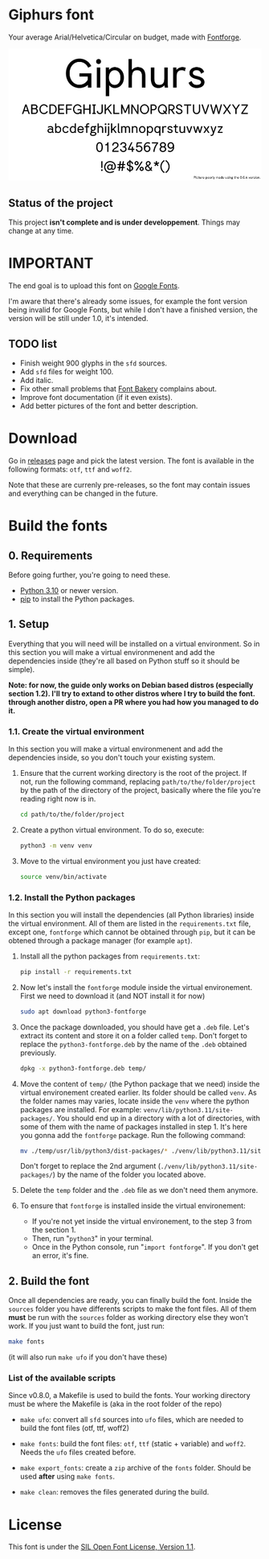 # Giphurs font

Your average Arial/Helvetica/Circular on budget, made with [Fontforge](https://fontforge.org/en-US/).

![It was supposed to be a preview here](documentation/quick_preview_v2.png)


## Status of the project

This project **isn't complete and is under developpement**. Things may change at any time.

# IMPORTANT

The end goal is to upload this font on [Google Fonts](https://fonts.google.com/).

I'm aware that there's already some issues, for example the font version being invalid for Google Fonts, but while I don't have a finished version, the version will be still under 1.0, it's intended.

## TODO list

* Finish weight 900 glyphs in the `sfd` sources.
* Add `sfd` files for weight 100.
* Add italic.
* Fix other small problems that [Font Bakery](https://github.com/googlefonts/fontbakery) complains about.
* Improve font documentation (if it even exists).
* Add better pictures of the font and better description.


# Download

Go in [releases](https://github.com/Corne2Plum3/Giphurs/releases) page and pick the latest version. The font is available in the following formats: `otf`, `ttf` and `woff2`.

Note that these are currenly pre-releases, so the font may contain issues and everything can be changed in the future.

# Build the fonts

## 0. Requirements

Before going further, you're going to need these.

* [Python 3.10](https://www.python.org/downloads/) or newer version.
* [pip](https://pypi.org/project/pip/) to install the Python packages.

## 1. Setup

Everything that you will need will be installed on a virtual environment. So in this section you will make a virtual environmenent and add the dependencies inside (they're all based on Python stuff so it should be simple).

**Note: for now, the guide only works on Debian based distros (especially section 1.2). I'll try to extand to other distros where I try to build the font. through another distro, open a PR where you had how you managed to do it.**

### 1.1. Create the virtual environment

In this section you will make a virtual environmenent and add the dependencies inside, so you don't touch your existing system.

1. Ensure that the current working directory is the root of the project. If not, run the following command, replacing `path/to/the/folder/project` by the path of the directory of the project, basically where the file you're reading right now is in.
	```sh
	cd path/to/the/folder/project
	```

2. Create a python virtual environment. To do so, execute:
	```sh
	python3 -m venv venv
	```

3. Move to the virtual environment you just have created:
	```sh
	source venv/bin/activate 
	```
### 1.2. Install the Python packages

In this section you will install the dependencies (all Python libraries) inside the virtual environment. All of them are listed in the `requirements.txt` file, except one, `fontforge` which cannot be obtained through `pip`, but it can be obtened through a package manager (for example `apt`). 

1. Install all the python packages from `requirements.txt`:
	```sh
	pip install -r requirements.txt
	```

2. Now let's install the `fontforge` module inside the virtual environement. First we need to download it (and NOT install it for now)
	```sh
	sudo apt download python3-fontforge
	```

3. Once the package downloaded, you should have get a `.deb` file. Let's extract its content and store it on a folder called `temp`. Don't forget to replace the `python3-fontforge.deb` by the name of the `.deb` obtained previously.
	```sh
	dpkg -x python3-fontforge.deb temp/
	```

4. Move the content of `temp/` (the Python package that we need) inside the virtual environement created earlier. Its folder should be called `venv`. As the folder names may varies, locate inside the `venv` where the python packages are installed. For example: `venv/lib/python3.11/site-packages/`. You should end up in a directory with a lot of directories, with some of them with the name of packages installed in step 1. It's here you gonna add the `fontforge` package. Run the following command: 
	```sh
	mv ./temp/usr/lib/python3/dist-packages/* ./venv/lib/python3.11/site-packages/
	```
	Don't forget to replace the 2nd argument (`./venv/lib/python3.11/site-packages/`) by the name of the folder you located above.

5. Delete the `temp` folder and the `.deb` file as we don't need them anymore.
	
6. To ensure that `fontforge` is installed inside the virtual environement:
	* If you're not yet inside the virtual environement, to the step 3 from the section 1.
	* Then, run "`python3`" in your terminal.
	* Once in the Python console, run "`import fontforge`". If you don't get an error, it's fine.

## 2. Build the font

Once all dependencies are ready, you can finally build the font. Inside the `sources` folder you have differents scripts to make the font files. All of them **must** be run with the `sources` folder as working directory else they won't work. If you just want to build the font, just run:
```sh
make fonts
```
(it will also run `make ufo` if you don't have these)

### List of the available scripts

Since v0.8.0, a Makefile is used to build the fonts. Your working directory must be where the Makefile is (aka in the root folder of the repo)

* `make ufo`: convert all `sfd` sources into `ufo` files, which are needed to build the font files (otf, ttf, woff2)

* `make fonts`: build the font files: `otf`, `ttf` (static + variable) and `woff2`. Needs the `ufo` files created before.

* `make export_fonts`: create a `zip` archive of the `fonts` folder. Should be used **after** using `make fonts`.

* `make clean`: removes the files generated during the build.

# License
This font is under the [SIL Open Font License, Version 1.1](https://scripts.sil.org/OFL).
